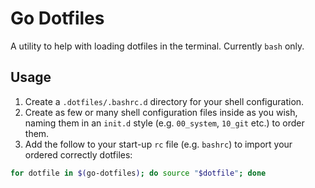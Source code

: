 # Go Dotfiles

A utility to help with loading dotfiles in the terminal.
Currently `bash` only.

## Usage

1. Create a `.dotfiles/.bashrc.d` directory for your shell configuration.
2. Create as few or many shell configuration files inside as you wish, naming them in an `init.d` style (e.g. `00_system`, `10_git` etc.) to order them.
3. Add the follow to your start-up `rc` file (e.g. `bashrc`) to import your ordered correctly dotfiles:

```bash
for dotfile in $(go-dotfiles); do source "$dotfile"; done
```
